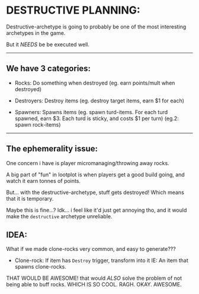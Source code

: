 

# DESTRUCTIVE PLANNING:

Destructive-archetype is going to probably be one of the most interesting archetypes in the game.

But it *NEEDS* be be executed well.

---

## We have 3 categories:

- Rocks: Do something when destroyed
(eg. earn points/mult when destroyed)

- Destroyers: Destroy items
(eg. destroy target items, earn $1 for each)

- Spawners: Spawns items
(eg. spawn turd-items. For each turd spawned, earn $3. Each turd is sticky, and costs $1 per turn)
(eg.2: spawn rock-items)


----


## The ephemerality issue:
One concern i have is player micromanaging/throwing away rocks.

A big part of "fun" in lootplot is when players get a good build going, and watch it earn tonnes of points.

But... with the destructive-archetype, stuff gets destroyed!
Which means that it is temporary.

Maybe this is fine...? Idk...
i feel like it'd just get annoying tho, and it would make the `destructive` archetype unreliable.

## IDEA:
What if we made clone-rocks very common, and easy to generate???
- Clone-rock: If item has `Destroy` trigger, transform into it
IE:
An item that spawns clone-rocks.

THAT WOULD BE AWESOME!
that would *ALSO* solve the problem of not being able to buff rocks.
WHICH IS SO COOL.
RAGH. OKAY. AWESOME.

